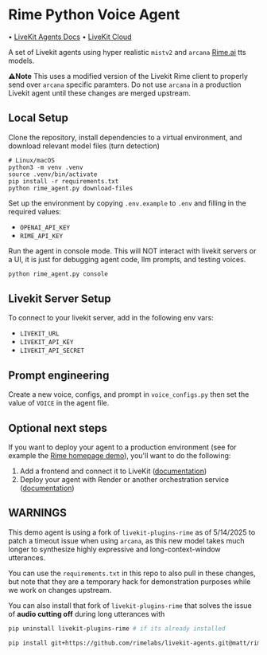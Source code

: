 
# Rime Python Voice Agent

<p>
  •
  <a href="https://docs.livekit.io/agents/overview/">LiveKit Agents Docs</a>
  •
  <a href="https://livekit.io/cloud">LiveKit Cloud</a>
</p>

A set of Livekit agents using hyper realistic `mistv2` and `arcana` [Rime.ai](https://www.rime.ai/) tts models.

**⚠️Note** This uses a modified version of the Livekit Rime client to properly send over `arcana` specific paramters.
Do not use `arcana` in a production Livekit agent until these changes are merged upstream.

## Local Setup

Clone the repository, install dependencies to a virtual environment, and download relevant model files (turn detection)

```console
# Linux/macOS
python3 -m venv .venv
source .venv/bin/activate
pip install -r requirements.txt
python rime_agent.py download-files
```

Set up the environment by copying `.env.example` to `.env` and filling in the required values:

- `OPENAI_API_KEY`
- `RIME_API_KEY`

Run the agent in console mode. This will NOT interact with livekit servers or a UI, it is just for debugging
 agent code, llm prompts, and testing voices.

```bash
python rime_agent.py console
```

## Livekit Server Setup
To connect to your livekit server, add in the following env vars:
- `LIVEKIT_URL`
- `LIVEKIT_API_KEY`
- `LIVEKIT_API_SECRET`

## Prompt engineering

Create a new voice, configs, and prompt in `voice_configs.py` then set the value of `VOICE` in the agent file.

## Optional next steps

If you want to deploy your agent to a production environment (see for example the [Rime homepage demo](https://rime.ai/)), you'll want to do the following:

1. Add a frontend and connect it to LiveKit ([documentation](https://docs.livekit.io/agents/start/voice-ai/#connect-to-playground))
2. Deploy your agent with Render or another orchestration service ([documentation](https://docs.livekit.io/agents/ops/deployment/))



## WARNINGS

This demo agent is using a fork of `livekit-plugins-rime` as of 5/14/2025 to patch a timeout issue when using `arcana`, as this new model takes much longer to synthesize highly expressive and long-context-window utterances.

You can use the `requirements.txt` in this repo to also pull in these changes, but note that they are a temporary hack for demonstration purposes while we work on changes upstream.

You can also install that fork of `livekit-plugins-rime` that solves the issue of **audio cutting off** during long utterances with
```bash
pip uninstall livekit-plugins-rime # if its already installed

pip install git+https://github.com/rimelabs/livekit-agents.git@matt/rime/debugging_playback_agent#subdirectory=livekit-plugins/livekit-plugins-rime
```